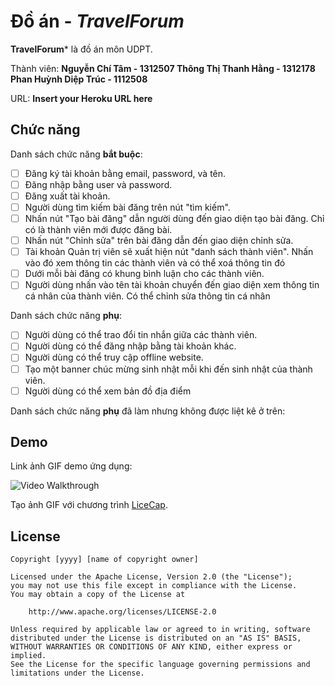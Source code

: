 # Đồ án - *TravelForum*

**TravelForum*** là đồ án môn UDPT.

Thành viên: **Nguyễn Chí Tâm - 1312507
            Thông Thị Thanh Hằng - 1312178
			Phan Huỳnh Diệp Trúc - 1112508**

URL: **Insert your Heroku URL here**

## Chức năng

Danh sách chức năng **bắt buộc**:

* [ ] Đăng ký tài khoản bằng email, password, và tên.
* [ ] Đăng nhập bằng user và password.
* [ ] Đăng xuất tài khoản.
* [ ] Người dùng tìm kiếm bài đăng trên nút "tìm kiếm".
* [ ] Nhấn nút "Tạo bài đăng" dẫn người dùng đến giao diện tạo bài đăng. Chỉ có là thành viên mới được đăng bài.
* [ ] Nhấn nút "Chỉnh sửa" trên bài đăng dẫn đến giao diện chỉnh sửa.
* [ ] Tài khoản Quản trị viên sẽ xuất hiện nút "danh sách thành viên". Nhấn vào đó xem thông tin các thành viên và có thể xoá thông tin đó
* [ ] Dưới mỗi bài đăng có khung bình luận cho các thành viên.
* [ ] Người dùng nhấn vào tên tài khoản chuyển đến giao diện xem thông tin cá nhân của thành viên. Có thể chỉnh sửa thông tin cá nhân

Danh sách chức năng **phụ**:

* [ ] Người dùng có thể trao đổi tin nhắn giữa các thành viên.
* [ ] Người dùng có thể đăng nhập bằng tài khoản khác.
* [ ] Người dùng có thể truy cập offline website.
* [ ] Tạo một banner chúc mừng sinh nhật mỗi khi đến sinh nhật của thành viên.
* [ ] Người dùng có thể xem bản đồ địa điểm

Danh sách chức năng **phụ** đã làm nhưng không được liệt kê ở trên:


## Demo

Link ảnh GIF demo ứng dụng:

![Video Walkthrough](demo.gif)

Tạo ảnh GIF với chương trình [LiceCap](http://www.cockos.com/licecap/).


## License

    Copyright [yyyy] [name of copyright owner]

    Licensed under the Apache License, Version 2.0 (the "License");
    you may not use this file except in compliance with the License.
    You may obtain a copy of the License at

        http://www.apache.org/licenses/LICENSE-2.0

    Unless required by applicable law or agreed to in writing, software
    distributed under the License is distributed on an "AS IS" BASIS,
    WITHOUT WARRANTIES OR CONDITIONS OF ANY KIND, either express or implied.
    See the License for the specific language governing permissions and
    limitations under the License.
